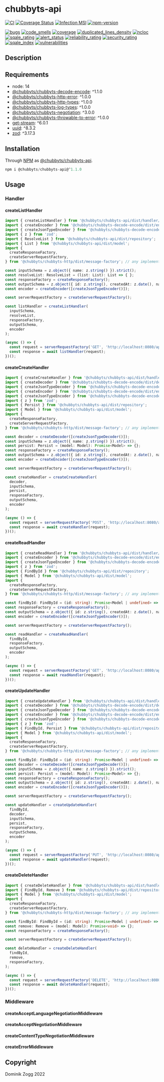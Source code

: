 # chubbyts-api

[![CI](https://github.com/chubbyts/chubbyts-api/workflows/CI/badge.svg?branch=master)](https://github.com/chubbyts/chubbyts-api/actions?query=workflow%3ACI)
[![Coverage Status](https://coveralls.io/repos/github/chubbyts/chubbyts-api/badge.svg?branch=master)](https://coveralls.io/github/chubbyts/chubbyts-api?branch=master)
[![Infection MSI](https://badge.stryker-mutator.io/github.com/chubbyts/chubbyts-api/master)](https://dashboard.stryker-mutator.io/reports/github.com/chubbyts/chubbyts-api/master)
[![npm-version](https://img.shields.io/npm/v/@chubbyts/chubbyts-api.svg)](https://www.npmjs.com/package/@chubbyts/chubbyts-api)

[![bugs](https://sonarcloud.io/api/project_badges/measure?project=chubbyts_chubbyts-api&metric=bugs)](https://sonarcloud.io/dashboard?id=chubbyts_chubbyts-api)
[![code_smells](https://sonarcloud.io/api/project_badges/measure?project=chubbyts_chubbyts-api&metric=code_smells)](https://sonarcloud.io/dashboard?id=chubbyts_chubbyts-api)
[![coverage](https://sonarcloud.io/api/project_badges/measure?project=chubbyts_chubbyts-api&metric=coverage)](https://sonarcloud.io/dashboard?id=chubbyts_chubbyts-api)
[![duplicated_lines_density](https://sonarcloud.io/api/project_badges/measure?project=chubbyts_chubbyts-api&metric=duplicated_lines_density)](https://sonarcloud.io/dashboard?id=chubbyts_chubbyts-api)
[![ncloc](https://sonarcloud.io/api/project_badges/measure?project=chubbyts_chubbyts-api&metric=ncloc)](https://sonarcloud.io/dashboard?id=chubbyts_chubbyts-api)
[![sqale_rating](https://sonarcloud.io/api/project_badges/measure?project=chubbyts_chubbyts-api&metric=sqale_rating)](https://sonarcloud.io/dashboard?id=chubbyts_chubbyts-api)
[![alert_status](https://sonarcloud.io/api/project_badges/measure?project=chubbyts_chubbyts-api&metric=alert_status)](https://sonarcloud.io/dashboard?id=chubbyts_chubbyts-api)
[![reliability_rating](https://sonarcloud.io/api/project_badges/measure?project=chubbyts_chubbyts-api&metric=reliability_rating)](https://sonarcloud.io/dashboard?id=chubbyts_chubbyts-api)
[![security_rating](https://sonarcloud.io/api/project_badges/measure?project=chubbyts_chubbyts-api&metric=security_rating)](https://sonarcloud.io/dashboard?id=chubbyts_chubbyts-api)
[![sqale_index](https://sonarcloud.io/api/project_badges/measure?project=chubbyts_chubbyts-api&metric=sqale_index)](https://sonarcloud.io/dashboard?id=chubbyts_chubbyts-api)
[![vulnerabilities](https://sonarcloud.io/api/project_badges/measure?project=chubbyts_chubbyts-api&metric=vulnerabilities)](https://sonarcloud.io/dashboard?id=chubbyts_chubbyts-api)

## Description

## Requirements

 * node: 14
 * [@chubbyts/chubbyts-decode-encode][2]: ^1.1.0
 * [@chubbyts/chubbyts-http-error][3]: ^1.0.0
 * [@chubbyts/chubbyts-http-types][4]: ^1.0.0
 * [@chubbyts/chubbyts-log-types][5]: ^1.0.0
 * [@chubbyts/chubbyts-negotiation][6]: ^3.0.0
 * [@chubbyts/chubbyts-throwable-to-error][7]: ^1.0.0
 * [get-stream][8]: ^6.0.1
 * [uuid][9]: ^8.3.2
 * [zod][10]: ^3.17.3

## Installation

Through [NPM](https://www.npmjs.com) as [@chubbyts/chubbyts-api][1].

```ts
npm i @chubbyts/chubbyts-api@^1.1.0
```

## Usage

### Handler

#### createListHandler

```ts
import { createListHandler } from '@chubbyts/chubbyts-api/dist/handler/list';
import { createEncoder } from '@chubbyts/chubbyts-decode-encode/dist/encoder';
import { createJsonTypeEncoder } from '@chubbyts/chubbyts-decode-encode/dist/encoder/json-type-encoder';
import { z } from 'zod';
import { ResolveList } from '@chubbyts/chubbyts-api/dist/repository';
import { List } from '@chubbyts/chubbyts-api/dist/model';
import {
  createResponseFactory,
  createServerRequestFactory,
} from '@chubbyts/chubbyts-http/dist/message-factory'; // any implementation can be used

const inputSchema = z.object({ name: z.string() }).strict();
const resolveList: ResolveList = (list: List): List => { };
const responseFactory = createResponseFactory();
const outputSchema = z.object({ id: z.string(), createdAt: z.date(), name: z.string() }).strict();
const encoder = createEncoder([createJsonTypeEncoder()]);

const serverRequestFactory = createServerRequestFactory();

const listHandler = createListHandler(
  inputSchema,
  resolveList,
  responseFactory,
  outputSchema,
  encoder
);

(async () => {
  const request = serverRequestFactory('GET', 'http://localhost:8080/api/pets');
  const response = await listHandler(request);
})();
```

#### createCreateHandler

```ts
import { createCreateHandler } from '@chubbyts/chubbyts-api/dist/handler/create';
import { createDecoder } from '@chubbyts/chubbyts-decode-encode/dist/decoder';
import { createJsonTypeDecoder } from '@chubbyts/chubbyts-decode-encode/dist/decoder/json-type-decoder';
import { createEncoder } from '@chubbyts/chubbyts-decode-encode/dist/encoder';
import { createJsonTypeEncoder } from '@chubbyts/chubbyts-decode-encode/dist/encoder/json-type-encoder';
import { z } from 'zod';
import { Persist } from '@chubbyts/chubbyts-api/dist/repository';
import { Model } from '@chubbyts/chubbyts-api/dist/model';
import {
  createResponseFactory,
  createServerRequestFactory,
} from '@chubbyts/chubbyts-http/dist/message-factory'; // any implementation can be used

const decoder = createDecoder([createJsonTypeDecoder()]);
const inputSchema = z.object({ name: z.string() }).strict();
const persist: Persist = (model: Model): Promise<Model> => {};
const responseFactory = createResponseFactory();
const outputSchema = z.object({ id: z.string(), createdAt: z.date(), name: z.string() }).strict();
const encoder = createEncoder([createJsonTypeEncoder()]);

const serverRequestFactory = createServerRequestFactory();

const createHandler = createCreateHandler(
  decoder,
  inputSchema,
  persist,
  responseFactory,
  outputSchema,
  encoder
);

(async () => {
  const request = serverRequestFactory('POST', 'http://localhost:8080/api/pets');
  const response = await createHandler(request);
})();
```

#### createReadHandler

```ts
import { createReadHandler } from '@chubbyts/chubbyts-api/dist/handler/read';
import { createEncoder } from '@chubbyts/chubbyts-decode-encode/dist/encoder';
import { createJsonTypeEncoder } from '@chubbyts/chubbyts-decode-encode/dist/encoder/json-type-encoder';
import { z } from 'zod';
import { FindById } from '@chubbyts/chubbyts-api/dist/repository';
import { Model } from '@chubbyts/chubbyts-api/dist/model';
import {
  createResponseFactory,
  createServerRequestFactory,
} from '@chubbyts/chubbyts-http/dist/message-factory'; // any implementation can be used

const findById: FindById = (id: string): Promise<Model | undefined> => {};
const responseFactory = createResponseFactory();
const outputSchema = z.object({ id: z.string(), createdAt: z.date(), name: z.string() }).strict();
const encoder = createEncoder([createJsonTypeEncoder()]);

const serverRequestFactory = createServerRequestFactory();

const readHandler = createReadHandler(
  findById,
  responseFactory,
  outputSchema,
  encoder
);

(async () => {
  const request = serverRequestFactory('GET', 'http://localhost:8080/api/pets/8ba9661b-ba7f-436b-bd25-c0606f911f7d');
  const response = await readHandler(request);
})();
```

#### createUpdateHandler

```ts
import { createUpdateHandler } from '@chubbyts/chubbyts-api/dist/handler/update';
import { createDecoder } from '@chubbyts/chubbyts-decode-encode/dist/decoder';
import { createJsonTypeDecoder } from '@chubbyts/chubbyts-decode-encode/dist/decoder/json-type-decoder';
import { createEncoder } from '@chubbyts/chubbyts-decode-encode/dist/encoder';
import { createJsonTypeEncoder } from '@chubbyts/chubbyts-decode-encode/dist/encoder/json-type-encoder';
import { z } from 'zod';
import { FindById, Persist } from '@chubbyts/chubbyts-api/dist/repository';
import { Model } from '@chubbyts/chubbyts-api/dist/model';
import {
  createResponseFactory,
  createServerRequestFactory,
} from '@chubbyts/chubbyts-http/dist/message-factory'; // any implementation can be used

const findById: FindById = (id: string): Promise<Model | undefined> => {};
const decoder = createDecoder([createJsonTypeDecoder()]);
const inputSchema = z.object({ name: z.string() }).strict();
const persist: Persist = (model: Model): Promise<Model> => {};
const responseFactory = createResponseFactory();
const outputSchema = z.object({ id: z.string(), createdAt: z.date(), name: z.string() }).strict();
const encoder = createEncoder([createJsonTypeEncoder()]);

const serverRequestFactory = createServerRequestFactory();

const updateHandler = createUpdateHandler(
  findById,
  decoder,
  inputSchema,
  persist,
  responseFactory,
  outputSchema,
  encoder
);

(async () => {
  const request = serverRequestFactory('PUT', 'http://localhost:8080/api/pets/8ba9661b-ba7f-436b-bd25-c0606f911f7d');
  const response = await updateHandler(request);
})();
```

#### createDeleteHandler

```ts
import { createDeleteHandler } from '@chubbyts/chubbyts-api/dist/handler/delete';
import { FindById, Remove } from '@chubbyts/chubbyts-api/dist/repository';
import { Model } from '@chubbyts/chubbyts-api/dist/model';
import {
  createResponseFactory,
  createServerRequestFactory,
} from '@chubbyts/chubbyts-http/dist/message-factory'; // any implementation can be used

const findById: FindById = (id: string): Promise<Model | undefined> => {};
const remove: Remove = (model: Model): Promise<void> => {};
const responseFactory = createResponseFactory();

const serverRequestFactory = createServerRequestFactory();

const deleteHandler = createDeleteHandler(
  findById,
  remove,
  responseFactory,
);

(async () => {
  const request = serverRequestFactory('DELETE', 'http://localhost:8080/api/pets/8ba9661b-ba7f-436b-bd25-c0606f911f7d');
  const response = await deleteHandler(request);
})();
```

### Middleware

#### createAcceptLanguageNegotiationMiddleware

#### createAcceptNegotiationMiddleware

#### createContentTypeNegotiationMiddleware

#### createErrorMiddleware

## Copyright

Dominik Zogg 2022

[1]: https://www.npmjs.com/package/@chubbyts/chubbyts-api
[2]: https://www.npmjs.com/package/@chubbyts/chubbyts-decode-encode
[3]: https://www.npmjs.com/package/@chubbyts/chubbyts-http-error
[4]: https://www.npmjs.com/package/@chubbyts/chubbyts-http-types
[5]: https://www.npmjs.com/package/@chubbyts/chubbyts-log-types
[6]: https://www.npmjs.com/package/@chubbyts/chubbyts-negotiation
[7]: https://www.npmjs.com/package/@chubbyts/chubbyts-throwable-to-error
[8]: https://www.npmjs.com/package/get-stream
[9]: https://www.npmjs.com/package/uuid
[10]: https://www.npmjs.com/package/zod
